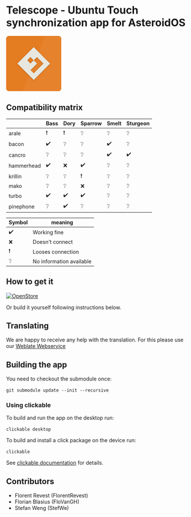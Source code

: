 # Telescope - Ubuntu Touch synchronization app for AsteroidOS

<img src="assets/icon.png" width="150" />

## Compatibility matrix

|               | Bass | Dory | Sparrow | Smelt | Sturgeon |
| ------------- | ---- | ---- | ------- | ----- | -------- |
| arale         | ❗     | ❗    | ❔       | ❔     | ❔        |
| bacon         | ✔️    | ❔    | ❔       | ✔️    | ❔        |
| cancro        | ❔    | ❔    | ❔       | ✔️    | ✔️        |
| hammerhead    | ✔️    | ❌    | ✔️      | ❔     | ❔        |
| krillin       | ❔    | ❔    | ❗       | ❔     | ❔        |
| mako          | ❔    | ❔    | ❌       | ❔     | ❔        |
| turbo         | ✔️    | ✔️    | ✔️       | ❔     | ❔        |
| pinephone     | ❔    | ✔️    | ❔       | ❔     | ❔        |


| Symbol | meaning                  |
| ------ | ------------------------ |
|  ✔️     | Working fine             |
|  ❌     | Doesn't connect          |
|  ❗     | Looses connection        |
|  ❔     | No information available |

## How to get it

[![OpenStore](https://open-store.io/badges/en_US.png)](https://open-store.io/app/telescope.asteroidos)

Or build it yourself following instructions below.

## Translating

We are happy to receive any help with the translation. For this please use our [Weblate Webservice](https://hosted.weblate.org/projects/asteroidos/telescope/)

## Building the app

You need to checkout the submodule once:

    git submodule update --init --recursive

### Using clickable
To build and run the app on the desktop run:

```
clickable desktop
```
To build and install a click package on the device run:

```
clickable
```

See [clickable documentation](http://clickable.bhdouglass.com/en/latest/) for details.


## Contributors

- Florent Revest (FlorentRevest)
- Florian Blasius (FloVanGH)
- Stefan Weng (StefWe)
